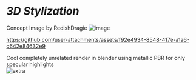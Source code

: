 # *3D Stylization*
Concept Image by RedishDragie
![image](https://github.com/user-attachments/assets/def2e0b0-f853-487f-b649-380ac36f89bb)

https://github.com/user-attachments/assets/f92e4934-8548-417e-a1a6-c642e84632e9  

Cool completely unrelated render in blender using metallic PBR for only specular highlights  
![extra](https://github.com/user-attachments/assets/57666b8a-ab86-46a1-825e-600414592a57)  
